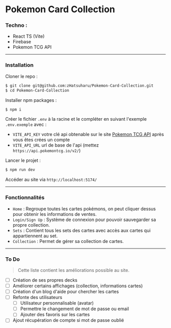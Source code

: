 # Pokemon Card Collection

### Techno :
- React TS (Vite)
- Firebase
- Pokemon TCG API

---
### Installation
Cloner le repo :
```sh
$ git clone git@github.com:zHatsuharu/Pokemon-Card-Collection.git
$ cd Pokemon-Card-Collection
```

Installer npm packages :
```sh
$ npm i
```

Créer le fichier `.env` à la racine et le compléter en suivant l'exemple `.env.exemple` avec :
- `VITE_API_KEY` votre clé api obtenable sur le site [Pokemon TCG API](https://dev.pokemontcg.io/) après vous êtes crées un compte
- `VITE_API_URL` url de base de l'api (mettez `https://api.pokemontcg.io/v2/`)

Lancer le projet :
```sh
$ npm run dev
```

Accéder au site via `http://localhost:5174/`

---
### Fonctionnalités
- `Home` : Regroupe toutes les cartes pokémons, on peut cliquer dessus pour obtenir les informations de ventes.
- `Login/Sign Up` : Système de connexion pour pouvoir sauvegarder sa propre collection.
- `Sets` : Contient tous les sets des cartes avec accès aux cartes qui appartiennent au set.
- `Collection` : Permet de gérer sa collection de cartes.

---
### To Do
> Cette liste contient les améliorations possible au site.

- [ ] Création de ses propres decks
- [ ] Améliorer certains affichages (collection, informations cartes)
- [ ] Création d'un blog d'aide pour chercher les cartes
- [ ] Refonte des utilisateurs
  - [ ] Utilisateur personnalisable (avatar)
  - [ ] Permettre le changement de mot de passe ou email
  - [ ] Ajouter des favoris sur les cartes
- [ ] Ajout récupération de compte si mot de passe oublié